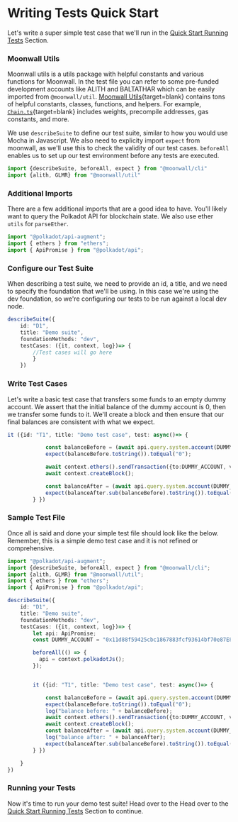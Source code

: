# Writing Tests Quick Start 

Let's write a super simple test case that we'll run in the 
[Quick Start Running Tests](/guide/test/quick-start) Section. 

### Moonwall Utils

Moonwall utils is a utils package with helpful constants and various functions for Moonwall. In the test file you can refer to some pre-funded development accounts like ALITH and BALTATHAR which can be easily imported from ```@moonwall/util```. [Moonwall Utils](https://github.com/Moonsong-Labs/moonwall/tree/main/packages/util){target=blank} contains tons of helpful constants, classes, functions, and helpers. For example, [`Chain.ts`](https://github.com/Moonsong-Labs/moonwall/blob/main/packages/util/src/constants/chain.ts){target=blank} includes weights, precompile addresses, gas constants, and more. 

We use `describeSuite` to define our test suite, similar to how you would use Mocha in Javascript. We also need to explicity import `expect` from moonwall, as we'll use this to check the validity of our test cases. `beforeAll` enables us to set up our test environment before any tests are executed. 

```typescript
import {describeSuite, beforeAll, expect } from "@moonwall/cli"
import {alith, GLMR} from "@moonwall/util"
```

### Additional Imports

There are a few additional imports that are a good idea to have. You'll likely want to query the Polkadot API for blockchain state. We also use ether `utils` for `parseEther`.  

```typescript
import "@polkadot/api-augment";
import { ethers } from "ethers";
import { ApiPromise } from "@polkadot/api";
```


### Configure our Test Suite

When describing a test suite, we need to provide an id, a title, and we need to specify the foundation that we'll be using. In this case we're using the dev foundation, so we're configuring our tests to be run against a local dev node.

```typescript
describeSuite({
	id: "D1",
	title: "Demo suite",
	foundationMethods: "dev",
	testCases: ({it, context, log})=> {
		//Test cases will go here
		}
	})
```

### Write Test Cases

Let's write a basic test case that transfers some funds to an empty dummy account. We assert that the initial balance of the dummy account is 0, then we transfer some funds to it. We'll create a block and then ensure that our final balances are consistent with what we expect.

```typescript
it ({id: "T1", title: "Demo test case", test: async()=> {

            const balanceBefore = (await api.query.system.account(DUMMY_ACCOUNT)).data.free;
            expect(balanceBefore.toString()).toEqual("0");

            await context.ethers().sendTransaction({to:DUMMY_ACCOUNT, value: ethers.parseEther("1").toString() });
            await context.createBlock();

            const balanceAfter = (await api.query.system.account(DUMMY_ACCOUNT)).data.free;
            expect(balanceAfter.sub(balanceBefore).toString()).toEqual(ethers.parseEther("1").toString());
		} })
``` 

### Sample Test File

Once all is said and done your simple test file should look like the below. Remember, this is a simple demo test case and it is not refined or comprehensive. 

```typescript
import "@polkadot/api-augment";
import {describeSuite, beforeAll, expect } from "@moonwall/cli";
import {alith, GLMR} from "@moonwall/util";
import { ethers } from "ethers";
import { ApiPromise } from "@polkadot/api";

describeSuite({
    id: "D1",
    title: "Demo suite",
    foundationMethods: "dev",
    testCases: ({it, context, log})=> {
        let api: ApiPromise;
        const DUMMY_ACCOUNT = "0x11d88f59425cbc1867883fcf93614bf70e87E854";

        beforeAll(() => {
          api = context.polkadotJs();
        });


        it ({id: "T1", title: "Demo test case", test: async()=> {

            const balanceBefore = (await api.query.system.account(DUMMY_ACCOUNT)).data.free;
            expect(balanceBefore.toString()).toEqual("0");
            log("balance before: " + balanceBefore);
            await context.ethers().sendTransaction({to:DUMMY_ACCOUNT, value: ethers.parseEther("1").toString() });
            await context.createBlock();
            const balanceAfter = (await api.query.system.account(DUMMY_ACCOUNT)).data.free;
            log("balance after: " + balanceAfter);
            expect(balanceAfter.sub(balanceBefore).toString()).toEqual(ethers.parseEther("1").toString());
        } })

    }
})
```


### Running your Tests

Now it's time to run your demo test suite! Head over to the Head over to the [Quick Start Running Tests](/guide/test/quick-start) Section to continue.
